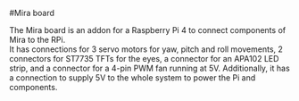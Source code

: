 <!--
---
name: Mira board
class: board
type: power,io,display,motor,multi
formfactor: Custom
manufacturer: Frederic
description: A board for Mira
github: https://easyeda.com/Frederic98/mira
schematic: https://easyeda.com/Frederic98/mira
image: 'miraboard.png'
pincount: 40
eeprom: no
power:
  '1':
  '2':
  '4':
  '17':
ground:
  '6':
  '9':
  '14':
  '20':
  '25':
  '30':
  '34':
  '39':
pin:
  '8':
    name: LED MOSI
    mode: spi
  '10':
    name: LED SCLK
    mode: spi
  '11':
    name: Servo 0
    mode: output
  '13':
    name: Servo 1
    mode: output
  '15':
    name: Servo 2
    mode: output
  '16':
    name: Fan PWM
    mode: output
  '18':
    name: Display backlight
    mode: output
    active: low
  '19':
    name: Display MOSI
    mode: spi
    active: high
  '21':
    name: Display MISO
    mode: spi
  '22':
    name: Display D/C
    mode: output
  '23':
    name: SPI SCLK
    mode: spi
  '24':
    name: Display CS0
    mode: output
    active: low
  '26':
    name: Display CS1
    mode: output
    active: low

-->
#Mira board

The Mira board is an addon for a Raspberry Pi 4 to connect components of Mira to the RPi.  
It has connections for 3 servo motors for yaw, pitch and roll movements, 2 connectors for ST7735 TFTs for the eyes,
a connector for an APA102 LED strip, and a connector for a 4-pin PWM fan running at 5V.
Additionally, it has a connection to supply 5V to the whole system to power the Pi and components.
